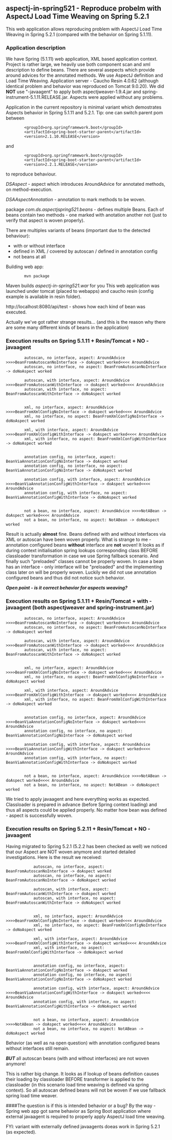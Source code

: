 ## aspectj-in-spring521 - Reproduce probelm with AspectJ Load Time Weaving on Spring 5.2.1
This web application allows reproducing problem with AspectJ Load Time Weaving in Spring 5.2.1 (compared with the behavior on Spring 5.1.11).

### Application description
We have Spring (5.1.11) web application, XML based application context. Project is rather large, we heavily use both component scan and xml description to define beans.
There are several asepects which provide around advices for the annotated methods. We use AspectJ definition and Load Time Weaving. 
Application server - Caucho Resin 4.0.62 (although identical problem and behavior was reproduced on Tomcat 9.0.20).
We did **NOT** use "-javaagent" to apply both aspectjweaver-1.9.4.jar and spring-instrument-5.1.11.RELEASE.jar.
Aspects were applied without any problems.

Application in the current repository is minimal variant which demostrates Aspects behavior in Spring 5.1.11 and 5.2.1.
Tip: one can switch parent pom between

            <groupId>org.springframework.boot</groupId>
            <artifactId>spring-boot-starter-parent</artifactId> 
            <version>2.1.10.RELEASE</version>

and 
    
            <groupId>org.springframework.boot</groupId>
            <artifactId>spring-boot-starter-parent</artifactId> 
            <version>2.2.1.RELEASE</version>

to reproduce behaviour.

*DSAspect* - aspect which introduces AroundAdvice for annotated methods, on method-execution.

*DSAAspectAnnotation* - annotation to mark methods to be woven.

package *com.ds.aspectjspring521.beans* - defines multiple Beans. Each of beans contain two methods - one marked with anotation another not (just to verify that aspect is woven properly).

There are multiples variants of beans (important due to the detected behaviour):
* with or without interface
* defined in XML / covered by autoscan / defined in annotation config
* not beans at all

Building web app:

            mvn package

Maven builds *aspectj-in-spring521.war* for you
This web application was launched under tomcat (placed to webapps) and caucho resin (config example is available in resin folder).

http://localhost:8080/api/test - shows how each kind of bean was executed. 

Actually we've got rather strange results... (and this is the reason why there are some many different kinds of beans in the application)

### Execution results on Spring 5.1.11 + Resin/Tomcat + NO -javaagent
            autoscan, no interface, aspect: AroundAdvice >>>>BeanFromAutoscanNoInterface -> doAspect worked<<<< AroundAdvice
            autoscan, no interface, no aspect: BeanFromAutoscanNoInterface -> doNoAspect worked
            
            autoscan, with interface, aspect: AroundAdvice >>>>BeanFromAutoscanWithInterface -> doAspect worked<<<< AroundAdvice
            autoscan, with interface, no aspect: BeanFromAutoscanWithInterface -> doNoAspect worked
            
            
            xml, no interface, aspect: AroundAdvice >>>>BeanFromXmlConfigNoInterface -> doAspect worked<<<< AroundAdvice
            xml, no interface, no aspect: BeanFromXmlConfigNoInterface -> doNoAspect worked
            
            xml, with interface, aspect: AroundAdvice >>>>BeanFromXmlConfigWithInterface -> doAspect worked<<<< AroundAdvice
            xml, with interface, no aspect: BeanFromXmlConfigWithInterface -> doNoAspect worked
            
            
            annotation config, no interface, aspect: BeanViaAnnotationConfigNoInterface -> doAspect worked
            annotation config, no interface, no aspect: BeanViaAnnotationConfigNoInterface -> doNoAspect worked
            
            annotation config, with interface, aspect: AroundAdvice >>>>BeanViaAnnotationConfigWithInterface -> doAspect worked<<<< AroundAdvice
            annotation config, with interface, no aspect: BeanViaAnnotationConfigWithInterface -> doNoAspect worked
            
            
            not a bean, no interface, aspect: AroundAdvice >>>>NotABean -> doAspect worked<<<< AroundAdvice
            not a bean, no interface, no aspect: NotABean -> doNoAspect worked

Result is actually **almost** fine. Beans defined with and without interfaces via XML or autoscan have been woven properly.
What is strange to me - annotation configured beans **without** interface are **not** woven! 
It looks as if during context initialisation spring lookups corresponding class BEFORE classloader transformation in case we use Spring fallback scenario. 
And finally such "preloaded" classes cannot be properly woven.
In case a bean has an interface - only interface will be "preloaded" and the implementing class later on will be properly woven.
Luckily we did not use annotation configured beans and thus did not notice such behavior.

***Open point - is it correct behavior for aspects weaving?*** 

### Execution results on Spring 5.1.11 + Resin/Tomcat + with -javaagent (both aspectjweaver and spring-instrument.jar)
            autoscan, no interface, aspect: AroundAdvice >>>>BeanFromAutoscanNoInterface -> doAspect worked<<<< AroundAdvice
            autoscan, no interface, no aspect: BeanFromAutoscanNoInterface -> doNoAspect worked
            
            autoscan, with interface, aspect: AroundAdvice >>>>BeanFromAutoscanWithInterface -> doAspect worked<<<< AroundAdvice
            autoscan, with interface, no aspect: BeanFromAutoscanWithInterface -> doNoAspect worked
            
            
            xml, no interface, aspect: AroundAdvice >>>>BeanFromXmlConfigNoInterface -> doAspect worked<<<< AroundAdvice
            xml, no interface, no aspect: BeanFromXmlConfigNoInterface -> doNoAspect worked
            
            xml, with interface, aspect: AroundAdvice >>>>BeanFromXmlConfigWithInterface -> doAspect worked<<<< AroundAdvice
            xml, with interface, no aspect: BeanFromXmlConfigWithInterface -> doNoAspect worked
            
            
            annotation config, no interface, aspect: AroundAdvice >>>>BeanViaAnnotationConfigNoInterface -> doAspect worked<<<< AroundAdvice
            annotation config, no interface, no aspect: BeanViaAnnotationConfigNoInterface -> doNoAspect worked
            
            annotation config, with interface, aspect: AroundAdvice >>>>BeanViaAnnotationConfigWithInterface -> doAspect worked<<<< AroundAdvice
            annotation config, with interface, no aspect: BeanViaAnnotationConfigWithInterface -> doNoAspect worked
            
            
            not a bean, no interface, aspect: AroundAdvice >>>>NotABean -> doAspect worked<<<< AroundAdvice
            not a bean, no interface, no aspect: NotABean -> doNoAspect worked

We tried to apply javaagent and here everything works as expected. 
Classloader is prepared in advance (before Spring context loading) and thus all aspects could be applied properly.
No matter how bean was defined - aspect is successfully woven. 

### Execution results on Spring 5.2.11 + Resin/Tomcat + NO -javaagent 
Having migrated to Spring 5.2.1 (5.2.2 has been checked as well) we noticed that our Aspect are NOT woven anymore and started detailed investigations.
Here is the result we received:

                autoscan, no interface, aspect: BeanFromAutoscanNoInterface -> doAspect worked
                autoscan, no interface, no aspect: BeanFromAutoscanNoInterface -> doNoAspect worked
                
                autoscan, with interface, aspect: BeanFromAutoscanWithInterface -> doAspect worked
                autoscan, with interface, no aspect: BeanFromAutoscanWithInterface -> doNoAspect worked
                
                
                xml, no interface, aspect: AroundAdvice >>>>BeanFromXmlConfigNoInterface -> doAspect worked<<<< AroundAdvice
                xml, no interface, no aspect: BeanFromXmlConfigNoInterface -> doNoAspect worked
                
                xml, with interface, aspect: AroundAdvice >>>>BeanFromXmlConfigWithInterface -> doAspect worked<<<< AroundAdvice
                xml, with interface, no aspect: BeanFromXmlConfigWithInterface -> doNoAspect worked
                
                
                annotation config, no interface, aspect: BeanViaAnnotationConfigNoInterface -> doAspect worked
                annotation config, no interface, no aspect: BeanViaAnnotationConfigNoInterface -> doNoAspect worked
                
                annotation config, with interface, aspect: AroundAdvice >>>>BeanViaAnnotationConfigWithInterface -> doAspect worked<<<< AroundAdvice
                annotation config, with interface, no aspect: BeanViaAnnotationConfigWithInterface -> doNoAspect worked
                
                
                not a bean, no interface, aspect: AroundAdvice >>>>NotABean -> doAspect worked<<<< AroundAdvice
                not a bean, no interface, no aspect: NotABean -> doNoAspect worked

Behavior (as well as na open question) with annotation configured beans without interfaces still remain.
 
***BUT*** all autoscan beans (with and without interfaces) are not woven anymore!

This is rather big change. It looks as if lookup of beans definition causes their loading by classloader BEFORE transformer is applied to the classloader (in this scenario load time weaving is defined via spring context).
So all autoscan defined beans will not be woven if we use fallback spring load time weaver.

####The question is if this is intended behavior or a bug?
By the way - Spring web app got same behavior as Spring Boot application where external javaagent is required to properly apply AspectJ load time weaving. 

FYI: variant with externally defined javaagents doeas work in Spring 5.2.1 (as expected).
